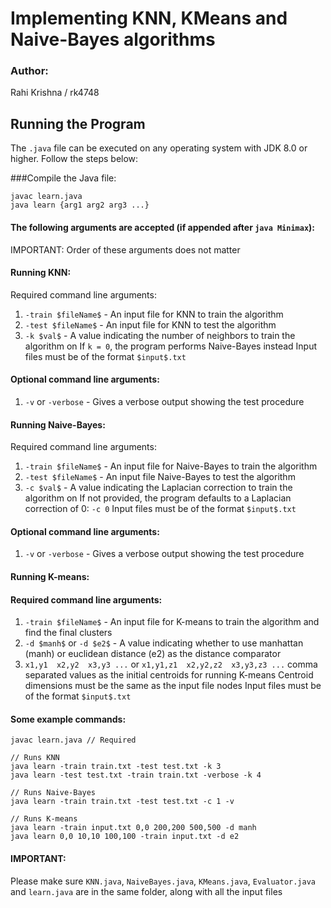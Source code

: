 # Implementing KNN, KMeans and Naive-Bayes algorithms

### Author: 
Rahi Krishna / rk4748

## Running the Program

The `.java` file can be executed on any operating system with JDK 8.0 or higher. Follow the steps below:

###Compile the Java file:

```shell
javac learn.java
java learn {arg1 arg2 arg3 ...}
```
#### The following arguments are accepted (if appended after `java Minimax`):
IMPORTANT: Order of these arguments does not matter

#### Running KNN:
Required command line arguments:
1. `-train $fileName$` - An input file for KNN to train the algorithm
2. `-test $fileName$` - An input file for KNN to test the algorithm
3. `-k $val$` - A value indicating the number of neighbors to train the algorithm on
If `k = 0`, the program performs Naive-Bayes instead
Input files must be of the format `$input$.txt`

#### Optional command line arguments:
1. `-v` or `-verbose` - Gives a verbose output showing the test procedure


#### Running Naive-Bayes:
Required command line arguments:
1. `-train $fileName$` - An input file for Naive-Bayes to train the algorithm
2. `-test $fileName$` - An input file Naive-Bayes to test the algorithm
3. `-c $val$` - A value indicating the Laplacian correction to train the algorithm on
If not provided, the program defaults to a Laplacian correction of 0: `-c 0`
Input files must be of the format `$input$.txt`

#### Optional command line arguments:
1. `-v` or `-verbose` - Gives a verbose output showing the test procedure


#### Running K-means:
#### Required command line arguments:
1. `-train $fileName$` - An input file for K-means to train the algorithm and find the final clusters
2. `-d $manh$` or `-d $e2$` - A value indicating whether to use manhattan (manh) or euclidean distance (e2) as the distance comparator
3. `x1,y1  x2,y2  x3,y3 ...` or `x1,y1,z1  x2,y2,z2  x3,y3,z3 ...` comma separated values as the initial centroids for running K-means
Centroid dimensions must be the same as the input file nodes
Input files must be of the format `$input$.txt`


#### Some example commands:
```shell
javac learn.java // Required

// Runs KNN
java learn -train train.txt -test test.txt -k 3
java learn -test test.txt -train train.txt -verbose -k 4

// Runs Naive-Bayes
java learn -train train.txt -test test.txt -c 1 -v

// Runs K-means
java learn -train input.txt 0,0 200,200 500,500 -d manh
java learn 0,0 10,10 100,100 -train input.txt -d e2
```

#### IMPORTANT:
Please make sure `KNN.java`, `NaiveBayes.java`, `KMeans.java`, `Evaluator.java` and `learn.java` are in the same folder, along with all the input files
